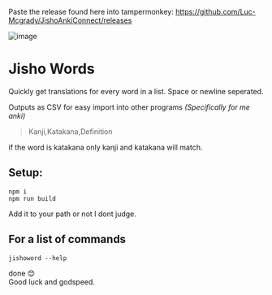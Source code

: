Paste the release found here into tampermonkey:
https://github.com/Luc-Mcgrady/JishoAnkiConnect/releases

![image](https://github.com/user-attachments/assets/9bbe5ee5-8854-4d62-a7df-40f5b6ca37a9)

# Jisho Words
Quickly get translations for every word in a list.
Space or newline seperated.

Outputs as CSV for easy import into other programs
*(Specifically for me anki)*  
> Kanji,Katakana,Definition

if the word is katakana only kanji and katakana will match.

## Setup:
```
npm i
npm run build
```

Add it to your path or not I dont judge.

## For a list of commands 
```
jishoword --help
```

done 😊  
Good luck and godspeed.
